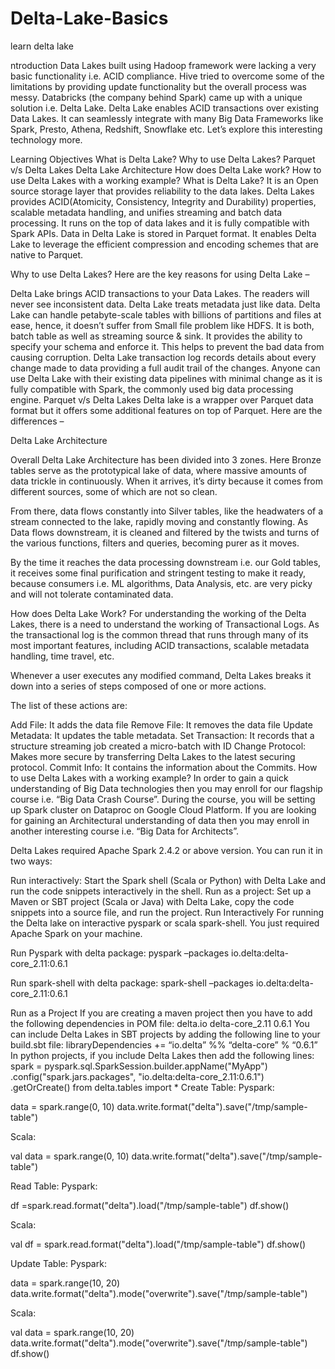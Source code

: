 # Delta-Lake-Basics
learn delta lake 

ntroduction
Data Lakes built using Hadoop framework were lacking a very basic functionality i.e. ACID compliance. Hive tried to overcome some of the limitations by providing update functionality but the overall process was messy. Databricks (the company behind Spark) came up with a unique solution i.e. Delta Lake. Delta Lake enables ACID transactions over existing Data Lakes. It can seamlessly integrate with many Big Data Frameworks like Spark, Presto, Athena, Redshift, Snowflake etc. Let’s explore this interesting technology more.

Learning Objectives
What is Delta Lake?
Why to use Delta Lakes?
Parquet v/s Delta Lakes
Delta Lake Architecture
How does Delta Lake work?
How to use Delta Lakes with a working example?
What is Delta Lake?
It is an Open source storage layer that provides reliability to the data lakes. Delta Lakes provides ACID(Atomicity, Consistency, Integrity and Durability) properties, scalable metadata handling, and unifies streaming and batch data processing. It runs on the top of data lakes and it is fully compatible with Spark APIs. Data in Delta Lake is stored in Parquet format. It enables Delta Lake to leverage the efficient compression and encoding schemes that are native to Parquet.

Why to use Delta Lakes?
Here are the key reasons for using Delta Lake –

Delta Lake brings ACID transactions to your Data Lakes. The readers will never see inconsistent data.
Delta Lake treats metadata just like data. Delta Lake can handle petabyte-scale tables with billions of partitions and files at ease, hence, it doesn’t suffer from Small file problem like HDFS.
It is both, batch table as well as streaming source & sink.
It provides the ability to specify your schema and enforce it. This helps to prevent the bad data from causing corruption.
Delta Lake transaction log records details about every change made to data providing a full audit trail of the changes.
Anyone can use Delta Lake with their existing data pipelines with minimal change as it is fully compatible with Spark, the commonly used big data processing engine.
Parquet v/s Delta Lakes
Delta lake is a wrapper over Parquet data format but it offers some additional features on top of Parquet. Here are the differences –


Delta Lake Architecture

Overall Delta Lake Architecture has been divided into 3 zones. Here Bronze tables serve as the prototypical lake of data, where massive amounts of data trickle in continuously. When it arrives, it’s dirty because it comes from different sources, some of which are not so clean.

From there, data flows constantly into Silver tables, like the headwaters of a stream connected to the lake, rapidly moving and constantly flowing. As Data flows downstream, it is cleaned and filtered by the twists and turns of the various functions, filters and queries, becoming purer as it moves.

By the time it reaches the data processing downstream i.e. our Gold tables, it receives some final purification and stringent testing to make it ready, because consumers i.e. ML algorithms, Data Analysis, etc. are very picky and will not tolerate contaminated data.

How does Delta Lake Work?
For understanding the working of the Delta Lakes, there is a need to understand the working of Transactional Logs. As the transactional log is the common thread that runs through many of its most important features, including ACID transactions, scalable metadata handling, time travel, etc.

Whenever a user executes any modified command, Delta Lakes breaks it down into a series of steps composed of one or more actions.

The list of these actions are:

Add File: It adds the data file
Remove File: It removes the data file
Update Metadata: It updates the table metadata.
Set Transaction: It records that a structure streaming job created a micro-batch with ID
Change Protocol: Makes more secure by transferring Delta Lakes to the latest securing protocol.
Commit Info: It contains the information about the Commits.
How to use Delta Lakes with a working example?
In order to gain a quick understanding of Big Data technologies then you may enroll for our flagship course i.e. “Big Data Crash Course”. During the course, you will be setting up Spark cluster on Dataproc on Google Cloud Platform. If you are looking for gaining an Architectural understanding of data then you may enroll in another interesting course i.e. “Big Data for Architects”.

Delta Lakes required Apache Spark 2.4.2 or above version. You can run it in two ways:

Run interactively: Start the Spark shell (Scala or Python) with Delta Lake and run the code snippets interactively in the shell.
Run as a project: Set up a Maven or SBT project (Scala or Java) with Delta Lake, copy the code snippets into a source file, and run the project.
Run Interactively
For running the Delta lake on interactive pyspark or scala spark-shell. You just required Apache Spark on your machine.

Run Pyspark with delta package: pyspark –packages io.delta:delta-core_2.11:0.6.1

Run spark-shell with delta package: spark-shell –packages io.delta:delta-core_2.11:0.6.1

Run as a Project
If you are creating a maven project then you have to add the following dependencies in POM file:
<dependency>
<groupid>delta.io</groupid>
<artifactid>delta-core_2.11</artifactid>
<version>0.6.1</version>
</dependency>
You can include Delta Lakes in SBT projects by adding the following line to your build.sbt file: libraryDependencies += “io.delta” %% “delta-core” % “0.6.1”
In python projects, if you include Delta Lakes then add the following lines:
spark = pyspark.sql.SparkSession.builder.appName("MyApp")\
.config("spark.jars.packages", "io.delta:delta-core_2.11:0.6.1")\
.getOrCreate()
from delta.tables import *
Create Table:
Pyspark:

data = spark.range(0, 10)
data.write.format("delta").save("/tmp/sample-table")

Scala:

val data = spark.range(0, 10)
data.write.format("delta").save("/tmp/sample-table")

Read Table:
Pyspark:

df =spark.read.format("delta").load("/tmp/sample-table")
df.show()

Scala:

val df = spark.read.format("delta").load("/tmp/sample-table")
df.show()

Update Table:
Pyspark:

data = spark.range(10, 20)
data.write.format("delta").mode("overwrite").save("/tmp/sample-table")


Scala:

val data = spark.range(10, 20)
data.write.format("delta").mode("overwrite").save("/tmp/sample-table")
df.show()
